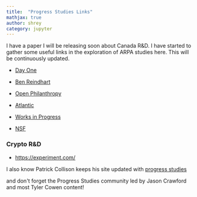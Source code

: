 ```yaml
---
title:  "Progress Studies Links"
mathjax: true
author: shrey
category: jupyter
---
```


I have a paper I will be releasing soon about Canada R&D. I have started to gather some useful links in the exploration of ARPA studies here. This will be continuously updated. 

- [Day One](https://www.dayoneproject.org/post/focused-research-organizations-to-accelerate-science-technology-and-medicine)

- [Ben Reindhart](https://benjaminreinhardt.com/parpa)

- [Open Philanthropy](https://www.openphilanthropy.org/blog/our-second-chance-program-nih-transformative-research-applicants)

- [Atlantic](https://www.theatlantic.com/business/archive/2016/11/progress-isnt-natural-mokyr/507740/)

- [Works in Progress](https://worksinprogress.co/)

- [NSF](https://www.nsf.gov/od/lpa/nsf50/vbush1945.htm)

### Crypto R&D

- https://experiment.com/

I also know Patrick Collison keeps his site updated with [progress studies](https://patrickcollison.com/progress)

and don't forget the Progress Studies community led by Jason Crawford and most Tyler Cowen content! 
